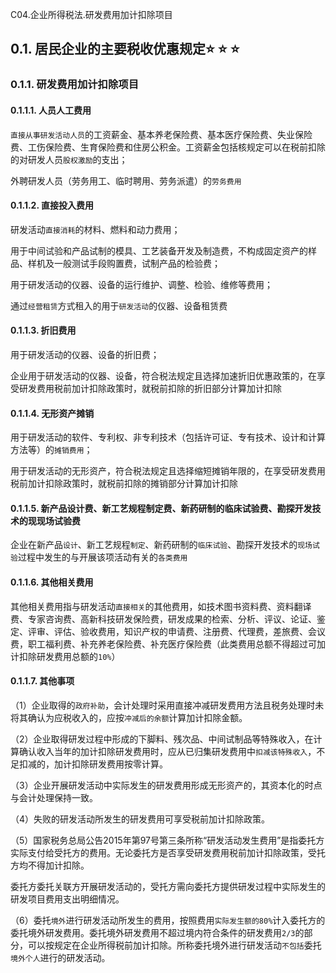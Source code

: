 C04.企业所得税法.研发费用加计扣除项目

## 0.1. 居民企业的主要税收优惠规定:star: :star: :star: 

### 0.1.1. 研发费用加计扣除项目

#### 0.1.1.1. 人员人工费用

`直接从事研发活动人员`的工资薪金、基本养老保险费、基本医疗保险费、失业保险费、工伤保险费、生育保险费和住房公积金。工资薪金包括核规定可以在税前扣除的对研发人员`股权激励`的支出；

外聘研发人员（劳务用工、临时聘用、劳务派遣）的`劳务费用`

#### 0.1.1.2. 直接投入费用

研发活动`直接消耗`的材料、燃料和动力费用；

用于中间试验和产品试制的模具、工艺装备开发及制造费，不构成固定资产的样品、样机及一般测试手段购置费，试制产品的检验费；

用于研发活动的仪器、设备的运行维护、调整、检验、维修等费用；

通过`经营租赁`方式租入的用于`研发活动`的仪器、设备租赁费

#### 0.1.1.3. 折旧费用

用于研发活动的仪器、设备的折旧费；

企业用于研发活动的仪器、设备，符合税法规定且选择加速折旧优惠政策的，在享受研发费用税前加计扣除政策时，就税前扣除的折旧部分计算加计扣除

#### 0.1.1.4. 无形资产摊销

用于研发活动的软件、专利权、非专利技术（包括许可证、专有技术、设计和计算方法等）的`摊销费用`；

用于研发活动的无形资产，符合税法规定且选择缩短摊销年限的，在享受研发费用税前加计扣除政策时，就税前扣除的摊销部分计算加计扣除

#### 0.1.1.5. 新产品设计费、新工艺规程制定费、新药研制的临床试验费、勘探开发技术的现现场试验费

企业在新产品`设计`、新工艺规程`制定`、新药研制的`临床试验`、勘探开发技术的`现场试验`过程中发生的与开展该项活动有关的`各类费用`

#### 0.1.1.6. 其他相关费用

其他相关费用指与研发活动`直接相关`的其他费用，如技术图书资料费、资料翻译费、专家咨询费、高新科技研发保险费，研发成果的检索、分析、评议、论证、鉴定、评审、评估、验收费用，知识产权的申请费、注册费、代理费，差旅费、会议费，职工福利费、补充养老保险费、补充医疗保险费（此类费用总额不得超过可加计扣除研发费用总额的`10%`）

#### 0.1.1.7. 其他事项

（1）企业取得的`政府补助`，会计处理时采用直接冲减研发费用方法且税务处理时未将其确认为应税收入的，应按`冲减后的余额`计算加计扣除金额。

（2）企业取得研发过程中形成的下脚料、残次品、中间试制品等特殊收入，在计算确认收入当年的加计扣除研发费用时，应从已归集研发费用中`扣减该特殊收入`，不足扣减的，加计扣除研发费用按零计算。

（3）企业开展研发活动中实际发生的研发费用形成无形资产的，其资本化的时点与会计处理保持一致。

（4）失败的研发活动所发生的研发费用可享受税前加计扣除政策。

（5）国家税务总局公告2015年第97号第三条所称“研发活动发生费用”是指委托方实际支付给受托方的费用。无论委托方是否享受研发费用税前加计扣除政策，受托方均不得加计扣除。

委托方委托关联方开展研发活动的，受托方需向委托方提供研发过程中实际发生的研发项目费用支出明细情况。

（6）委托`境外`进行研发活动所发生的费用，按照费用`实际发生额的80%`计入委托方的委托境外研发费用。委托境外研发费用不超过境内符合条件的研发费用`2/3`的部分，可以按规定在企业所得税前加计扣除。所称委托境外进行研发活动`不包括`委托`境外个人`进行的研发活动。

